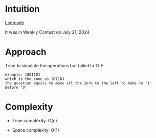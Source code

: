 # Intuition

[Leetcode](https://leetcode.com/problems/maximum-number-of-operations-to-move-ones-to-the-end/)

It was in Weekly Contest on July 21, 2024

# Approach

Tried to simulate the operations but failed to TLE

```
example: 1001101
which is the same as 101101
the question equals to move all the zero to the left to make no '1' before '0'
```

# Complexity

- Time complexity: O(n)

- Space complexity: O(1)
